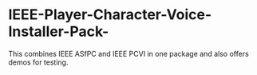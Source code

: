 # IEEE-Player-Character-Voice-Installer-Pack-
This combines IEEE ASfPC and IEEE PCVI in one package and also offers demos for testing.
